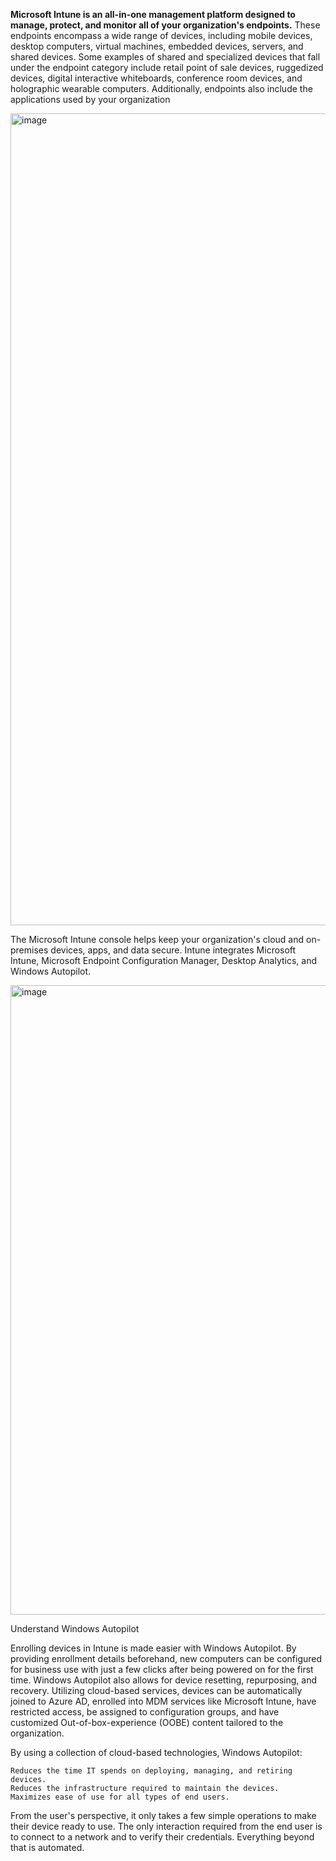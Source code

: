 **Microsoft Intune is an all-in-one management platform designed to manage, protect, and
monitor all of your organization's endpoints.** These endpoints encompass a wide range of
devices, including mobile devices, desktop computers, virtual machines, embedded devices, 
servers, and shared devices. Some examples of shared and specialized devices that fall
under the endpoint category include retail point of sale devices, ruggedized devices, 
digital interactive whiteboards, conference room devices, and holographic wearable computers.
Additionally, endpoints also include the applications used by your organization


<img width="1299" alt="image" src="https://user-images.githubusercontent.com/104815254/228342592-2370904a-f86a-460b-a6f2-55485d4bd4d7.png">

The Microsoft Intune console helps keep your organization's cloud and on-premises devices, apps, 
and data secure. Intune integrates Microsoft Intune, Microsoft Endpoint Configuration Manager, 
Desktop Analytics, and Windows Autopilot.


<img width="1007" alt="image" src="https://user-images.githubusercontent.com/104815254/228343025-dba6c3e9-8fb7-444a-9cec-dc51c5a40267.png">


Understand Windows Autopilot

Enrolling devices in Intune is made easier with Windows Autopilot. By providing enrollment details 
beforehand, new computers can be configured for business use with just a few clicks after being powered 
on for the first time. Windows Autopilot also allows for device resetting, repurposing, and recovery. 
Utilizing cloud-based services, devices can be automatically joined to Azure AD, enrolled into MDM services 
like Microsoft Intune, have restricted access, be assigned to configuration groups, and have customized 
Out-of-box-experience (OOBE) content tailored to the organization.


By using a collection of cloud-based technologies, Windows Autopilot:

    Reduces the time IT spends on deploying, managing, and retiring devices.
    Reduces the infrastructure required to maintain the devices.
    Maximizes ease of use for all types of end users.

From the user's perspective, it only takes a few simple operations to make their device ready
to use. The only interaction required from the end user is to connect to a network and to verify 
their credentials. Everything beyond that is automated.



